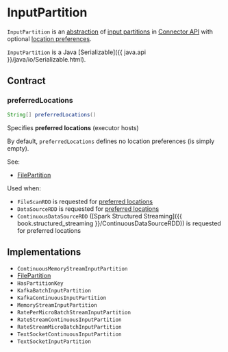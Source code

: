# InputPartition

`InputPartition` is an [abstraction](#contract) of [input partitions](#implementations) in [Connector API](index.md) with optional [location preferences](#preferredLocations).

`InputPartition` is a Java [Serializable]({{ java.api }}/java/io/Serializable.html).

## Contract

### <span id="preferredLocations"> preferredLocations

```java
String[] preferredLocations()
```

Specifies **preferred locations** (executor hosts)

By default, `preferredLocations` defines no location preferences (is simply empty).

See:

* [FilePartition](../files/FilePartition.md#preferredLocations)

Used when:

* `FileScanRDD` is requested for [preferred locations](../rdds/FileScanRDD.md#getPreferredLocations)
* `DataSourceRDD` is requested for [preferred locations](../DataSourceRDD.md#getPreferredLocations)
* `ContinuousDataSourceRDD` ([Spark Structured Streaming]({{ book.structured_streaming }}/ContinuousDataSourceRDD)) is requested for preferred locations

## Implementations

* `ContinuousMemoryStreamInputPartition`
* [FilePartition](../files/FilePartition.md)
* `HasPartitionKey`
* `KafkaBatchInputPartition`
* `KafkaContinuousInputPartition`
* `MemoryStreamInputPartition`
* `RatePerMicroBatchStreamInputPartition`
* `RateStreamContinuousInputPartition`
* `RateStreamMicroBatchInputPartition`
* `TextSocketContinuousInputPartition`
* `TextSocketInputPartition`
